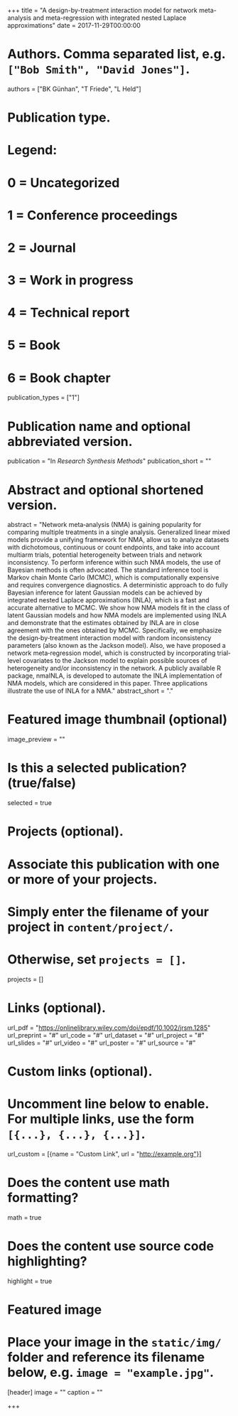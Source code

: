 +++
title = "A design-by-treatment interaction model for network meta-analysis and meta-regression with integrated nested Laplace approximations"
date = 2017-11-29T00:00:00

# Authors. Comma separated list, e.g. `["Bob Smith", "David Jones"]`.
authors = ["BK Günhan", "T Friede", "L Held"]

# Publication type.
# Legend:
# 0 = Uncategorized
# 1 = Conference proceedings
# 2 = Journal
# 3 = Work in progress
# 4 = Technical report
# 5 = Book
# 6 = Book chapter
publication_types = ["1"]

# Publication name and optional abbreviated version.
publication = "In *Research Synthesis Methods*"
publication_short = ""

# Abstract and optional shortened version.
abstract = "Network meta‐analysis (NMA) is gaining popularity for comparing multiple treatments in a single analysis. Generalized linear mixed models provide a unifying framework for NMA, allow us to analyze datasets with dichotomous, continuous or count endpoints, and take into account multiarm trials, potential heterogeneity between trials and network inconsistency. To perform inference within such NMA models, the use of Bayesian methods is often advocated. The standard inference tool is Markov chain Monte Carlo (MCMC), which is computationally expensive and requires convergence diagnostics. A deterministic approach to do fully Bayesian inference for latent Gaussian models can be achieved by integrated nested Laplace approximations (INLA), which is a fast and accurate alternative to MCMC. We show how NMA models fit in the class of latent Gaussian models and how NMA models are implemented using INLA and demonstrate that the estimates obtained by INLA are in close agreement with the ones obtained by MCMC. Specifically, we emphasize the design‐by‐treatment interaction model with random inconsistency parameters (also known as the Jackson model). Also, we have proposed a network meta‐regression model, which is constructed by incorporating trial‐level covariates to the Jackson model to explain possible sources of heterogeneity and/or inconsistency in the network. A publicly available R package, nmaINLA, is developed to automate the INLA implementation of NMA models, which are considered in this paper. Three applications illustrate the use of INLA for a NMA."
abstract_short = "."

# Featured image thumbnail (optional)
image_preview = ""

# Is this a selected publication? (true/false)
selected = true

# Projects (optional).
#   Associate this publication with one or more of your projects.
#   Simply enter the filename of your project in `content/project/`.
#   Otherwise, set `projects = []`.
projects = []

# Links (optional).
url_pdf = "https://onlinelibrary.wiley.com/doi/epdf/10.1002/jrsm.1285"
url_preprint = "#"
url_code = "#"
url_dataset = "#"
url_project = "#"
url_slides = "#"
url_video = "#"
url_poster = "#"
url_source = "#"

# Custom links (optional).
#   Uncomment line below to enable. For multiple links, use the form `[{...}, {...}, {...}]`.
url_custom = [{name = "Custom Link", url = "http://example.org"}]

# Does the content use math formatting?
math = true

# Does the content use source code highlighting?
highlight = true

# Featured image
# Place your image in the `static/img/` folder and reference its filename below, e.g. `image = "example.jpg"`.
[header]
image = ""
caption = ""

+++

